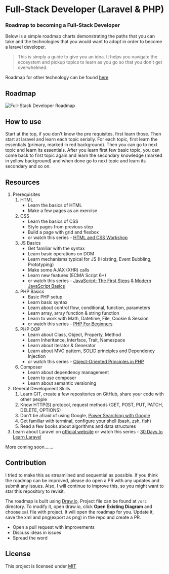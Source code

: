 # Full-Stack Developer (Laravel & PHP)

### Roadmap to becoming a Full-Stack Developer

Below is a simple roadmap charts demonstrating the paths that you can take and the technologies that you would want to adopt in order to become a laravel developer.

> This is simply a guide to give you an idea. It helps you navigate the ecosystem and pickup topics to learn as you go so that you don't get overwhelmed.

Roadmap for other technology can be found [here](https://github.com/liuchong/awesome-roadmaps)

## Roadmap
![Full-Stack Developer Roadmap](https://github.com/nusrulnakibnahid/Full-Stack-Development/assets/105875914/ea3a1256-7170-4212-acd2-f0f02b08936c)




## How to use

Start at the top, if you don't know the pre requisites, first learn those. Then start at laravel and learn each topic serially. For each topic, first learn the essentials (primary, marked in red background). Then you can go to next topic and learn its essentials. After you learn first few basic topic, you can come back to first topic again and learn the secondary knowledge (marked in yellow background) and when done go to next topic and learn its secondary and so on.

## Resources

1. Prerequisites
    1. HTML
        * Learn the basics of HTML
        * Make a few pages as an exercise
    2. CSS
        * Learn the basics of CSS
        * Style pages from previous step
        * Build a page with grid and flexbox
        * or watch this series - [HTML and CSS Workshop](https://laracasts.com/series/html-and-css-workshop)
    3. JS Basics
        * Get familiar with the syntax
        * Learn basic operations on DOM
        * Learn mechanisms typical for JS (Hoisting, Event Bubbling, Prototyping)
        * Make some AJAX (XHR) calls
        * Learn new features (ECMA Script 6+)
        * or watch this series - [JavaScript: The First Steps](https://laracasts.com/series/javascript-the-first-steps) & [Modern JavaScript Basics](https://laracasts.com/series/modern-javascript-basics)
    4. PHP Basics
        * Basic PHP setup
        * Learn basic syntax
        * Learn about control flow, conditional, function, parameters
        * Learn array, array function & string function
        * Learn to work with Math, Datetime, File, Cookie & Session
        * or watch this series - [PHP For Beginners](https://laracasts.com/series/php-for-beginners-2023-edition)
    5. PHP OOP
        * Learn about Class, Object, Property, Method
        * Learn Inheritance, Interface, Trait, Namespace
        * Learn about Iterator & Generator
        * Learn about MVC pattern, SOLID principles and Dependency Injection
        * or watch this series - [Object-Oriented Principles in PHP](https://laracasts.com/series/object-oriented-principles-in-php)
    6. Composer
        * Learn about dependency management
        * Learn to use composer
        * Learn about semantic versioning
2. General Development Skills
    1. Learn GIT, create a few repositories on GitHub, share your code with other people
    2. Know HTTP(S) protocol, request methods (GET, POST, PUT, PATCH, DELETE, OPTIONS)
    3. Don't be afraid of using Google, [Power Searching with Google](http://www.powersearchingwithgoogle.com/)
    4. Get familiar with terminal, configure your shell (bash, zsh, fish)
    5. Read a few books about algorithms and data structures
3. Learn about Laravel on [official website](https://laravel.com/docs) or watch this series - [30 Days to Learn Laravel](https://laracasts.com/series/30-days-to-learn-laravel-11)

More coming soon.......

## Contribution

I tried to make this as streamlined and sequential as possible. If you think the roadmap can be improved, please do open a PR with any updates and submit any issues. Also, I will continue to improve this, so you might want to star this repository to revisit.

The roadmap is built using [Draw.io](https://www.draw.io/). Project file can be found at `/src` directory. To modify it, open draw.io, click **Open Existing Diagram** and choose `xml` file with project. It will open the roadmap for you. Update it, save the xml and png(export as png) in the repo and create a PR.

- Open a pull request with improvements
- Discuss ideas in issues
- Spread the word

## License

This project is licensed under [MIT](LICENSE)
